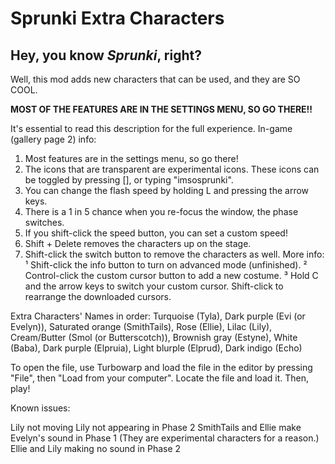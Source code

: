 # Sprunki Extra Characters
## Hey, you know *Sprunki*, right?
Well, this mod adds new characters that can be used, and they are SO COOL.

**MOST OF THE FEATURES ARE IN THE SETTINGS MENU, SO GO THERE!!**

It's essential to read this description for the full experience.
In-game (gallery page 2) info:
1. Most features are in the settings menu, so go there!
2. The icons that are transparent are experimental icons. These icons can be toggled by pressing [\], or typing "imsosprunki".
3. You can change the flash speed by holding L and pressing the arrow keys.
4. There is a 1 in 5 chance when you re-focus the window, the phase switches.
5. If you shift-click the speed button, you can set a custom speed!
6. Shift + Delete removes the characters up on the stage.
7. Shift-click the switch button to remove the characters as well.
More info:
¹ Shift-click the info button to turn on advanced mode (unfinished).
² Control-click the custom cursor button to add a new costume.
³ Hold C and the arrow keys to switch your custom cursor. Shift-click to rearrange the downloaded cursors.

Extra Characters' Names in order:
Turquoise (Tyla), Dark purple (Evi (or Evelyn)), Saturated orange (SmithTails), Rose (Ellie), Lilac (Lily), Cream/Butter (Smol (or Butterscotch)), Brownish gray (Estyne), White (Baba), Dark purple (Elpruia), Light blurple (Elprud), Dark indigo (Echo)

To open the file, use Turbowarp and load the file in the editor by pressing "File", then "Load from your computer". Locate the file and load it. Then, play!

Known issues:

Lily not moving
Lily not appearing in Phase 2
SmithTails and Ellie make Evelyn's sound in Phase 1 (They are experimental characters for a reason.)
Ellie and Lily making no sound in Phase 2

